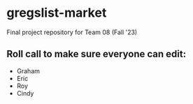 # gregslist-market
Final project repository for Team 08 (Fall '23)

## Roll call to make sure everyone can edit:
- Graham
- Eric
- Roy
- Cindy
